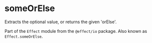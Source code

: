 # someOrElse

Extracts the optional value, or returns the given 'orElse'.

Part of the `Effect` module from the `@effect/io` package. Also known as `Effect.someOrElse`.
